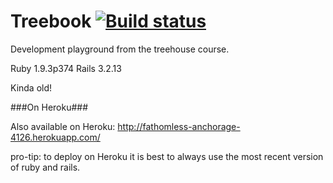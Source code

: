 Treebook [![Build status](https://travis-ci.org/Soraph/treebook.png)](https://travis-ci.org/Soraph/treebook)
========

Development playground from the treehouse course.

Ruby 1.9.3p374
Rails 3.2.13

Kinda old!

###On Heroku###

Also available on Heroku:
http://fathomless-anchorage-4126.herokuapp.com/

pro-tip: to deploy on Heroku it is best to always use the most recent version of ruby and rails.
